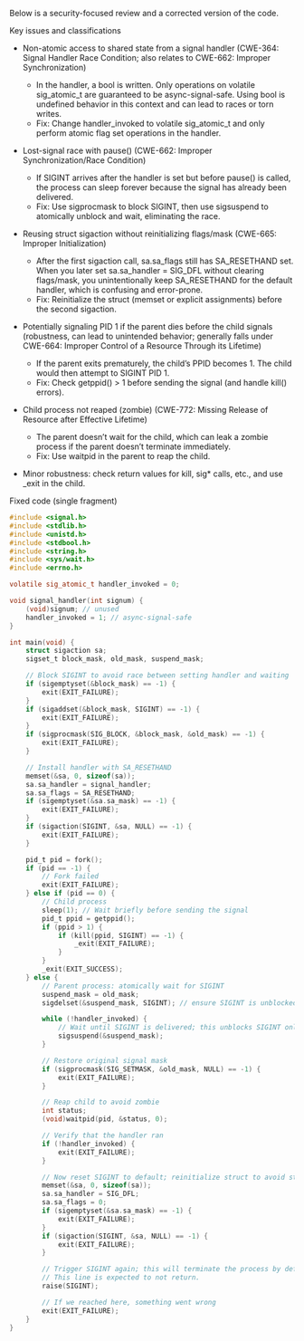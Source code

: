 Below is a security-focused review and a corrected version of the code.

Key issues and classifications
- Non-atomic access to shared state from a signal handler (CWE-364: Signal Handler Race Condition; also relates to CWE-662: Improper Synchronization)
  - In the handler, a bool is written. Only operations on volatile sig_atomic_t are guaranteed to be async-signal-safe. Using bool is undefined behavior in this context and can lead to races or torn writes.
  - Fix: Change handler_invoked to volatile sig_atomic_t and only perform atomic flag set operations in the handler.

- Lost-signal race with pause() (CWE-662: Improper Synchronization/Race Condition)
  - If SIGINT arrives after the handler is set but before pause() is called, the process can sleep forever because the signal has already been delivered.
  - Fix: Use sigprocmask to block SIGINT, then use sigsuspend to atomically unblock and wait, eliminating the race.

- Reusing struct sigaction without reinitializing flags/mask (CWE-665: Improper Initialization)
  - After the first sigaction call, sa.sa_flags still has SA_RESETHAND set. When you later set sa.sa_handler = SIG_DFL without clearing flags/mask, you unintentionally keep SA_RESETHAND for the default handler, which is confusing and error-prone.
  - Fix: Reinitialize the struct (memset or explicit assignments) before the second sigaction.

- Potentially signaling PID 1 if the parent dies before the child signals (robustness, can lead to unintended behavior; generally falls under CWE-664: Improper Control of a Resource Through its Lifetime)
  - If the parent exits prematurely, the child’s PPID becomes 1. The child would then attempt to SIGINT PID 1.
  - Fix: Check getppid() > 1 before sending the signal (and handle kill() errors).

- Child process not reaped (zombie) (CWE-772: Missing Release of Resource after Effective Lifetime)
  - The parent doesn’t wait for the child, which can leak a zombie process if the parent doesn’t terminate immediately.
  - Fix: Use waitpid in the parent to reap the child.

- Minor robustness: check return values for kill, sig* calls, etc., and use _exit in the child.

Fixed code (single fragment)
```c
#include <signal.h>
#include <stdlib.h>
#include <unistd.h>
#include <stdbool.h>
#include <string.h>
#include <sys/wait.h>
#include <errno.h>

volatile sig_atomic_t handler_invoked = 0;

void signal_handler(int signum) {
    (void)signum; // unused
    handler_invoked = 1; // async-signal-safe
}

int main(void) {
    struct sigaction sa;
    sigset_t block_mask, old_mask, suspend_mask;

    // Block SIGINT to avoid race between setting handler and waiting
    if (sigemptyset(&block_mask) == -1) {
        exit(EXIT_FAILURE);
    }
    if (sigaddset(&block_mask, SIGINT) == -1) {
        exit(EXIT_FAILURE);
    }
    if (sigprocmask(SIG_BLOCK, &block_mask, &old_mask) == -1) {
        exit(EXIT_FAILURE);
    }

    // Install handler with SA_RESETHAND
    memset(&sa, 0, sizeof(sa));
    sa.sa_handler = signal_handler;
    sa.sa_flags = SA_RESETHAND;
    if (sigemptyset(&sa.sa_mask) == -1) {
        exit(EXIT_FAILURE);
    }
    if (sigaction(SIGINT, &sa, NULL) == -1) {
        exit(EXIT_FAILURE);
    }

    pid_t pid = fork();
    if (pid == -1) {
        // Fork failed
        exit(EXIT_FAILURE);
    } else if (pid == 0) {
        // Child process
        sleep(1); // Wait briefly before sending the signal
        pid_t ppid = getppid();
        if (ppid > 1) {
            if (kill(ppid, SIGINT) == -1) {
                _exit(EXIT_FAILURE);
            }
        }
        _exit(EXIT_SUCCESS);
    } else {
        // Parent process: atomically wait for SIGINT
        suspend_mask = old_mask;
        sigdelset(&suspend_mask, SIGINT); // ensure SIGINT is unblocked during sigsuspend

        while (!handler_invoked) {
            // Wait until SIGINT is delivered; this unblocks SIGINT only for the wait
            sigsuspend(&suspend_mask);
        }

        // Restore original signal mask
        if (sigprocmask(SIG_SETMASK, &old_mask, NULL) == -1) {
            exit(EXIT_FAILURE);
        }

        // Reap child to avoid zombie
        int status;
        (void)waitpid(pid, &status, 0);

        // Verify that the handler ran
        if (!handler_invoked) {
            exit(EXIT_FAILURE);
        }

        // Now reset SIGINT to default; reinitialize struct to avoid stale flags
        memset(&sa, 0, sizeof(sa));
        sa.sa_handler = SIG_DFL;
        sa.sa_flags = 0;
        if (sigemptyset(&sa.sa_mask) == -1) {
            exit(EXIT_FAILURE);
        }
        if (sigaction(SIGINT, &sa, NULL) == -1) {
            exit(EXIT_FAILURE);
        }

        // Trigger SIGINT again; this will terminate the process by default
        // This line is expected to not return.
        raise(SIGINT);

        // If we reached here, something went wrong
        exit(EXIT_FAILURE);
    }
}
```